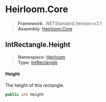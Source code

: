 # Heirloom.Core

> **Framework**: .NETStandard,Version=v2.1  
> **Assembly**: [Heirloom.Core][0]  

## IntRectangle.Height

> **Namespace**: [Heirloom][0]  
> **Type**: [IntRectangle][1]  

#### Height

The height of this rectangle.

```cs
public int Height
```

[0]: ../../../Heirloom.Core.md
[1]: ../IntRectangle.md
